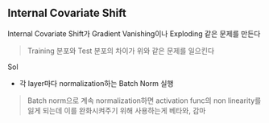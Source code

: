 ## Internal Covariate Shift
Internal Covariate Shift가 Gradient Vanishing이나 Exploding 같은 문제를 만든다
> Training 분포와 Test 분포의 차이가 위와 같은 문제를 일으킨다

Sol
- 각 layer마다 normalization하는 Batch Norm 실행

> Batch norm으로 계속 normalization하면 activation func의 non linearity를 잃게 되는데 이를 완화시켜주기 위해 사용하는게 베타와, 감마
